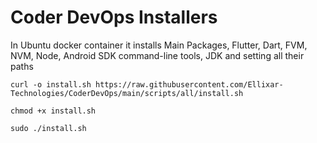# Coder DevOps Installers
In Ubuntu docker container it installs Main Packages, Flutter, Dart, FVM, NVM, Node, Android SDK command-line tools, JDK and setting all their paths

```curl -o install.sh https://raw.githubusercontent.com/Ellixar-Technologies/CoderDevOps/main/scripts/all/install.sh```

```chmod +x install.sh```

`sudo ./install.sh`
